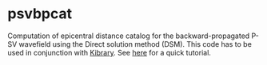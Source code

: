 # psvbpcat
Computation of epicentral distance catalog for the backward-propagated P-SV wavefield using the Direct solution method (DSM). This code has to be used in conjunction with [Kibrary](https://github.com/kensuke1984/Kibrary/tree/anselme). See [here](https://github.com/kensuke1984/Kibrary/wiki/Tutorial-for-waveform-inversion) for a quick tutorial.
